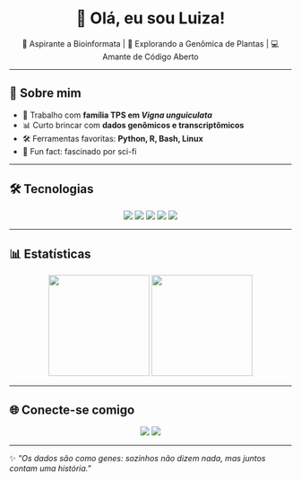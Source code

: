 <h1 align="center">👋 Olá, eu sou Luiza!</h1>
<p align="center">
🔬 Aspirante a Bioinformata | 🌱 Explorando a Genômica de Plantas | 💻 Amante de Código Aberto
</p>

---

## 🚀 Sobre mim
- 🧬 Trabalho com **família TPS em *Vigna unguiculata***
- 📊 Curto brincar com **dados genômicos e transcriptômicos**
- 🛠️ Ferramentas favoritas: **Python, R, Bash, Linux**
- 🦇 Fun fact: fascinado por sci-fi 

---

## 🛠️ Tecnologias
<p align="center">
  <img src="https://img.shields.io/badge/Python-3776AB?style=for-the-badge&logo=python&logoColor=white"/>
  <img src="https://img.shields.io/badge/R-276DC3?style=for-the-badge&logo=r&logoColor=white"/>
  <img src="https://img.shields.io/badge/Bash-4EAA25?style=for-the-badge&logo=gnu-bash&logoColor=white"/>
  <img src="https://img.shields.io/badge/Linux-FCC624?style=for-the-badge&logo=linux&logoColor=black"/>
  <img src="https://img.shields.io/badge/Git-F05032?style=for-the-badge&logo=git&logoColor=white"/>
</p>

---

## 📊 Estatísticas
<p align="center">
  <img src="https://github-readme-stats.vercel.app/api?username=meschaelleger&show_icons=true&theme=radical" height="180"/>
  <img src="https://github-readme-stats.vercel.app/api/top-langs/?username=meschaelleger&layout=compact&theme=radical" height="180"/>
</p>

---

## 🌐 Conecte-se comigo
<p align="center">
  <a href="https://linkedin.com/in/meschaelleger"><img src="https://img.shields.io/badge/LinkedIn-0A66C2?style=for-the-badge&logo=linkedin&logoColor=white"/></a>
  <a href="mailto:schaelleger@gmail.com"><img src="https://img.shields.io/badge/Email-D14836?style=for-the-badge&logo=gmail&logoColor=white"/></a>
</p>

---

✨ *"Os dados são como genes: sozinhos não dizem nada, mas juntos contam uma história."*
